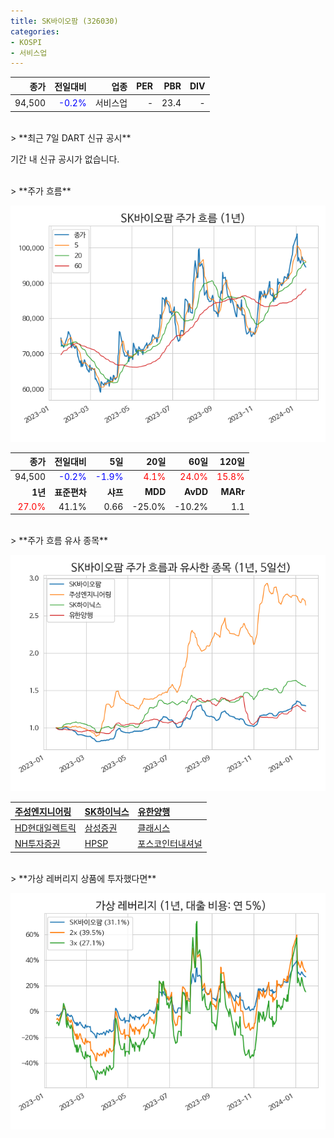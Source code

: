 ```yaml
---
title: SK바이오팜 (326030)
categories:
- KOSPI
- 서비스업
---
```


|**종가**|**전일대비**|**업종**|**PER**|**PBR**|**DIV**|
|-------:|-----------:|-------:|------:|------:|------:|
|94,500|<span style="color: blue">-0.2%</span>|서비스업|-|23.4|-|

<!-- more -->

<br>
> **최근 7일 DART 신규 공시<a id="dart"></a>**

기간 내 신규 공시가 없습니다.

<br>
> **주가 흐름<a id="price"></a>**

![326030](/assets/images/stock/326030.png)

|**종가**|**전일대비**|**5일**|**20일**|**60일**|**120일**|
|-------:|-----------:|------:|-------:|-------:|--------:|
| 94,500 | <span style="color: blue">-0.2%</span> | <span style="color: blue">-1.9%</span> | <span style="color: red">4.1%</span> | <span style="color: red">24.0%</span> | <span style="color: red">15.8%</span> |
|**1년**|**표준편차**|**샤프**|**MDD**|**AvDD**|**MARr**|
| <span style="color: red">27.0%</span> | 41.1% | 0.66 | -25.0% | -10.2% | 1.1 |

<br>
> **주가 흐름 유사 종목<a id="corr"></a>**

![326030](/assets/images/stock/326030_corr.png)

| [주성엔지니어링](/036930/) | [SK하이닉스](/000660/) | [유한양행](/000100/) |
|:---------------------------------------|:---------------------------------------|:---------------------------------------|
| [HD현대일렉트릭](/267260/) | [삼성증권](/016360/) | [클래시스](/214150/) |
| [NH투자증권](/005940/) | [HPSP](/403870/) | [포스코인터내셔널](/047050/) |

<br>
> **가상 레버리지 상품에 투자했다면<a id="2x"></a>**

![326030](/assets/images/stock/326030_2x.png)

[^corr]: 상관계수를 이용하여 분석하였습니다.